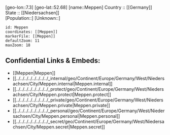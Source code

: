 ﻿---
location: [52.68,7.3] 
mapzoom: [7,12] 
mapmarker: city 
type: City
tags:
- geo/City


SpocWebEntityId: 32416
isDeleted: false
confidential: public

---
[geo-lon::7.3] 
[geo-lat::52.68] 
[name::Meppen] 
Country :: [[Germany]]  
State :: [[Niedersachsen]]  
[Population::] 
[Unknown::] 


```leaflet
id: Meppen
coordinates: [[Meppen]] 
markerFile: [[Meppen]] 
defaultZoom: 11 
maxZoom: 18
```


## Confidential Links & Embeds: 
- [[Meppen|Meppen]]  
- [[../../../../../../../../_internal/geo/Continent/Europe/Germany/West/Niedersachsen/City/Meppen.internal|Meppen.internal]] 
- [[../../../../../../../../_protect/geo/Continent/Europe/Germany/West/Niedersachsen/City/Meppen.protect|Meppen.protect]] 
- [[../../../../../../../../_private/geo/Continent/Europe/Germany/West/Niedersachsen/City/Meppen.private|Meppen.private]] 
- [[../../../../../../../../_personal/geo/Continent/Europe/Germany/West/Niedersachsen/City/Meppen.personal|Meppen.personal]] 
- [[../../../../../../../../_secret/geo/Continent/Europe/Germany/West/Niedersachsen/City/Meppen.secret|Meppen.secret]] 
